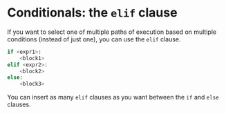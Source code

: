 # Conditionals: the `elif` clause

If you want to select one of multiple paths of execution based on multiple conditions (instead of just one), you can use the `elif` clause.


```python
if <expr1>:
    <block1>
elif <expr2>:
    <block2>
else:
    <block3>
```


You can insert as many `elif` clauses as you want between the `if` and `else` clauses.

